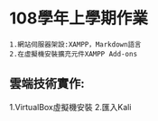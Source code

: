 # 108學年上學期作業
```
1.網站伺服器架設:XAMPP，Markdown語言
2.在虛擬機安裝擴充元件XAMPP Add-ons
```
## 雲端技術實作:
1.VirtualBox虛擬機安裝
2.匯入Kali
###

####

#####

